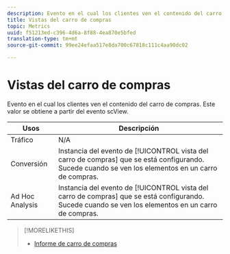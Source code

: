 ```yaml
---
description: Evento en el cual los clientes ven el contenido del carro de compras. Este valor se obtiene a partir del evento scView.
title: Vistas del carro de compras
topic: Metrics
uuid: f51213ed-c396-4d6a-8f88-4ea870e5bfed
translation-type: tm+mt
source-git-commit: 99ee24efaa517e8da700c67818c111c4aa90dc02

---
```



# Vistas del carro de compras

Evento en el cual los clientes ven el contenido del carro de compras. Este valor se obtiene a partir del evento scView.

| Usos | Descripción |
|---|---|
| Tráfico | N/A |
| Conversión | Instancia del evento de [!UICONTROL vista del carro de compras] que se está configurando. Sucede cuando se ven los elementos en un carro de compras. |
| Ad Hoc Analysis | Instancia del evento de [!UICONTROL vista del carro de compras] que se está configurando. Sucede cuando se ven los elementos en un carro de compras. |

>[!MORELIKETHIS]
>
>* [Informe de carro de compras](/help/components/c-variables/dimensionslist/reports-shopping-cart.md)

